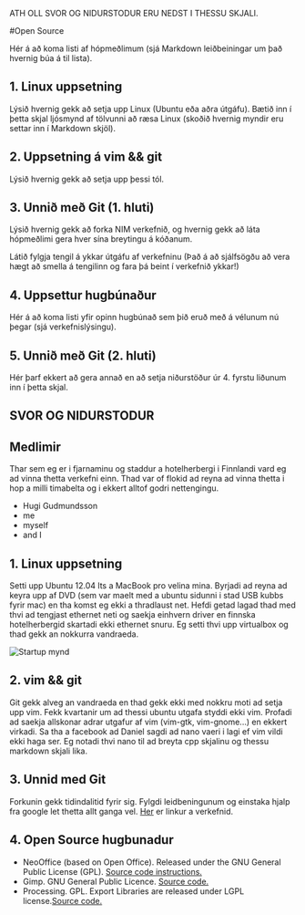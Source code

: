 ATH OLL SVOR OG NIDURSTODUR ERU NEDST I THESSU SKJALI.

#Open Source

Hér á að koma listi af hópmeðlimum (sjá Markdown leiðbeiningar um það hvernig búa á til lista).

## 1. Linux uppsetning

Lýsið hvernig gekk að setja upp Linux (Ubuntu eða aðra útgáfu). Bætið inn í þetta skjal ljósmynd af tölvunni að ræsa Linux (skoðið hvernig myndir eru settar inn í Markdown skjöl).


## 2. Uppsetning á vim && git

Lýsið hvernig gekk að setja upp þessi tól.


## 3. Unnið með Git (1. hluti)

Lýsið hvernig gekk að forka NIM verkefnið, og hvernig gekk að láta hópmeðlimi gera hver sína breytingu á kóðanum.

Látið fylgja tengil á ykkar útgáfu af verkefninu (Það á að sjálfsögðu að vera hægt að smella á tengilinn og fara þá beint í verkefnið ykkar!)


## 4. Uppsettur hugbúnaður

Hér á að koma listi yfir opinn hugbúnað sem þið eruð með á vélunum nú þegar (sjá verkefnislýsingu).



## 5. Unnið með Git (2. hluti)

Hér þarf ekkert að gera annað en að setja niðurstöður úr 4. fyrstu liðunum inn í þetta skjal.

## SVOR OG NIDURSTODUR

## Medlimir

Thar sem eg er i fjarnaminu og staddur a hotelherbergi i Finnlandi vard eg ad vinna thetta verkefni einn. Thad var of flokid ad reyna ad vinna thetta i hop a milli timabelta og i ekkert alltof godri nettengingu.

* Hugi Gudmundsson
* me
* myself
* and I

## 1. Linux uppsetning

Setti upp Ubuntu 12.04 lts a MacBook pro velina mina. Byrjadi ad reyna ad keyra upp af DVD (sem var maelt med a ubuntu sidunni i stad USB kubbs fyrir mac) en tha komst eg ekki a thradlaust net. Hefdi getad lagad thad med thvi ad tengjast ethernet neti og saekja einhvern driver en finnska hotelherbergid skartadi ekki ethernet snuru. Eg setti thvi upp virtualbox og thad gekk an nokkurra vandraeda.

![Startup mynd](/home/ubuntu/Downloads/ubuntu.png)

## 2. vim && git

Git gekk alveg an vandraeda en thad gekk ekki med nokkru moti ad setja upp vim. Fekk kvartanir um ad thessi ubuntu utgafa styddi ekki vim. Profadi ad saekja allskonar adrar utgafur af vim (vim-gtk, vim-gnome...) en ekkert virkadi. Sa tha a facebook ad Daniel sagdi ad nano vaeri i lagi ef vim vildi ekki haga ser. Eg notadi thvi nano til ad breyta cpp skjalinu og thessu markdown skjali lika.

## 3. Unnid med Git

Forkunin gekk tidindalitid fyrir sig. Fylgdi leidbeningunum og einstaka hjalp fra google let thetta allt ganga vel.
[Her](https://github.com/hugigu/INTOprufa) er linkur a verkefnid.


## 4. Open Source hugbunadur

* NeoOffice (based on Open Office). Released under the GNU General Public License (GPL). [Source code instructions.](http://www.neooffice.org/neojava/en/build.php)
* Gimp. GNU General Public Licence. [Source code.](http://www.gimp.org/source/#source)
* Processing. GPL. Export Libraries are released under LGPL license.[Source code.](https://github.com/processing/processing)
